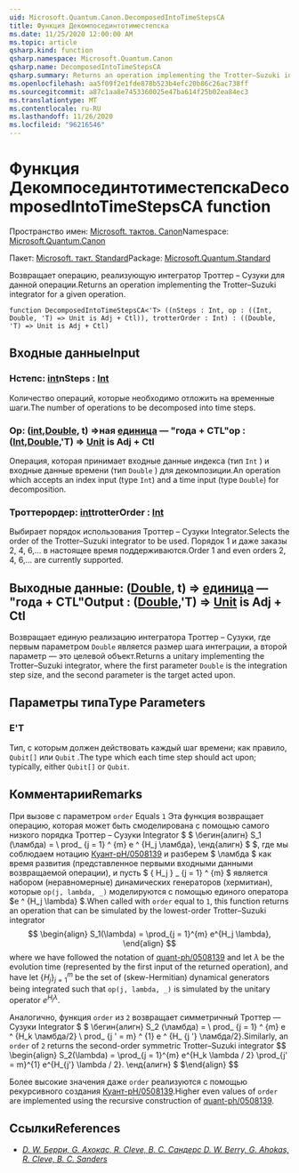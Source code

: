 ```yaml
---
uid: Microsoft.Quantum.Canon.DecomposedIntoTimeStepsCA
title: Функция Декомпосединтотиместепска
ms.date: 11/25/2020 12:00:00 AM
ms.topic: article
qsharp.kind: function
qsharp.namespace: Microsoft.Quantum.Canon
qsharp.name: DecomposedIntoTimeStepsCA
qsharp.summary: Returns an operation implementing the Trotter–Suzuki integrator for a given operation.
ms.openlocfilehash: aa5f09f2e1fde878b523b4efc20b86c26ac738ff
ms.sourcegitcommit: a87c1aa8e7453360025e47ba614f25b02ea84ec3
ms.translationtype: MT
ms.contentlocale: ru-RU
ms.lasthandoff: 11/26/2020
ms.locfileid: "96216546"
---
```

# <a name="decomposedintotimestepsca-function"></a><span data-ttu-id="9786d-102">Функция Декомпосединтотиместепска</span><span class="sxs-lookup"><span data-stu-id="9786d-102">DecomposedIntoTimeStepsCA function</span></span>

<span data-ttu-id="9786d-103">Пространство имен: [Microsoft. тактов. Canon](xref:Microsoft.Quantum.Canon)</span><span class="sxs-lookup"><span data-stu-id="9786d-103">Namespace: [Microsoft.Quantum.Canon](xref:Microsoft.Quantum.Canon)</span></span>

<span data-ttu-id="9786d-104">Пакет: [Microsoft. такт. Standard](https://nuget.org/packages/Microsoft.Quantum.Standard)</span><span class="sxs-lookup"><span data-stu-id="9786d-104">Package: [Microsoft.Quantum.Standard](https://nuget.org/packages/Microsoft.Quantum.Standard)</span></span>


<span data-ttu-id="9786d-105">Возвращает операцию, реализующую интегратор Троттер – Сузуки для данной операции.</span><span class="sxs-lookup"><span data-stu-id="9786d-105">Returns an operation implementing the Trotter–Suzuki integrator for a given operation.</span></span>

```qsharp
function DecomposedIntoTimeStepsCA<'T> ((nSteps : Int, op : ((Int, Double, 'T) => Unit is Adj + Ctl)), trotterOrder : Int) : ((Double, 'T) => Unit is Adj + Ctl)
```


## <a name="input"></a><span data-ttu-id="9786d-106">Входные данные</span><span class="sxs-lookup"><span data-stu-id="9786d-106">Input</span></span>

### <a name="nsteps--int"></a><span data-ttu-id="9786d-107">Нстепс: [int](xref:microsoft.quantum.lang-ref.int)</span><span class="sxs-lookup"><span data-stu-id="9786d-107">nSteps : [Int](xref:microsoft.quantum.lang-ref.int)</span></span>

<span data-ttu-id="9786d-108">Количество операций, которые необходимо отложить на временные шаги.</span><span class="sxs-lookup"><span data-stu-id="9786d-108">The number of operations to be decomposed into time steps.</span></span>


### <a name="op--intdoublet--unit--is-adj--ctl"></a><span data-ttu-id="9786d-109">Op: ([int](xref:microsoft.quantum.lang-ref.int),[Double](xref:microsoft.quantum.lang-ref.double), t) =>ная [единица](xref:microsoft.quantum.lang-ref.unit)  — "года + CTL"</span><span class="sxs-lookup"><span data-stu-id="9786d-109">op : ([Int](xref:microsoft.quantum.lang-ref.int),[Double](xref:microsoft.quantum.lang-ref.double),'T) => [Unit](xref:microsoft.quantum.lang-ref.unit)  is Adj + Ctl</span></span>

<span data-ttu-id="9786d-110">Операция, которая принимает входные данные индекса (тип `Int` ) и входные данные времени (тип `Double` ) для декомпозиции.</span><span class="sxs-lookup"><span data-stu-id="9786d-110">An operation which accepts an index input (type `Int`) and a time input (type `Double`) for decomposition.</span></span>


### <a name="trotterorder--int"></a><span data-ttu-id="9786d-111">Троттерордер: [int](xref:microsoft.quantum.lang-ref.int)</span><span class="sxs-lookup"><span data-stu-id="9786d-111">trotterOrder : [Int](xref:microsoft.quantum.lang-ref.int)</span></span>

<span data-ttu-id="9786d-112">Выбирает порядок использования Троттер – Сузуки Integrator.</span><span class="sxs-lookup"><span data-stu-id="9786d-112">Selects the order of the Trotter–Suzuki integrator to be used.</span></span>
<span data-ttu-id="9786d-113">Порядок 1 и даже заказы 2, 4, 6,... в настоящее время поддерживаются.</span><span class="sxs-lookup"><span data-stu-id="9786d-113">Order 1 and even orders 2, 4, 6,... are currently supported.</span></span>



## <a name="output--doublet--unit--is-adj--ctl"></a><span data-ttu-id="9786d-114">Выходные данные: ([Double](xref:microsoft.quantum.lang-ref.double), t) => [единица](xref:microsoft.quantum.lang-ref.unit)  — "года + CTL"</span><span class="sxs-lookup"><span data-stu-id="9786d-114">Output : ([Double](xref:microsoft.quantum.lang-ref.double),'T) => [Unit](xref:microsoft.quantum.lang-ref.unit)  is Adj + Ctl</span></span>

<span data-ttu-id="9786d-115">Возвращает единую реализацию интегратора Троттер – Сузуки, где первым параметром `Double` является размер шага интеграции, а второй параметр — это целевой объект.</span><span class="sxs-lookup"><span data-stu-id="9786d-115">Returns a unitary implementing the Trotter–Suzuki integrator, where the first parameter `Double` is the integration step size, and the second parameter is the target acted upon.</span></span>

## <a name="type-parameters"></a><span data-ttu-id="9786d-116">Параметры типа</span><span class="sxs-lookup"><span data-stu-id="9786d-116">Type Parameters</span></span>

### <a name="t"></a><span data-ttu-id="9786d-117">Е</span><span class="sxs-lookup"><span data-stu-id="9786d-117">'T</span></span>

<span data-ttu-id="9786d-118">Тип, с которым должен действовать каждый шаг времени; как правило, `Qubit[]` или `Qubit` .</span><span class="sxs-lookup"><span data-stu-id="9786d-118">The type which each time step should act upon; typically, either `Qubit[]` or `Qubit`.</span></span>

## <a name="remarks"></a><span data-ttu-id="9786d-119">Комментарии</span><span class="sxs-lookup"><span data-stu-id="9786d-119">Remarks</span></span>

<span data-ttu-id="9786d-120">При вызове с параметром `order` Equals `1` Эта функция возвращает операцию, которая может быть смоделирована с помощью самого низкого порядка Троттер – Сузуки Integrator $ $ \бегин{алигн} S_1 (\ламбда) = \ prod_ {j = 1} ^ {m} e ^ {H_j \ламбда}, \енд{алигн} $ $, где мы соблюдаем нотацию [Куант-pH/0508139](https://arxiv.org/abs/quant-ph/0508139) и разберем $ \ламбда $ как время развития (представленное первыми входными данными возвращаемой операции), и пусть $ \{ H_j \} _ {j = 1} ^ {m} $ является набором (неравномерные) динамических генераторов (хермитиан), которые `op(j, lambda, _)` моделируются с помощью единого оператора $e ^ {H_j \lambda} $.</span><span class="sxs-lookup"><span data-stu-id="9786d-120">When called with `order` equal to `1`, this function returns an operation that can be simulated by the lowest-order Trotter–Suzuki integrator $$ \begin{align} S_1(\lambda) = \prod_{j = 1}^{m} e^{H_j \lambda}, \end{align} $$ where we have followed the notation of [quant-ph/0508139](https://arxiv.org/abs/quant-ph/0508139) and let $\lambda$ be the evolution time (represented by the first input of the returned operation), and have let $\{H_j\}_{j = 1}^{m}$ be the set of (skew-Hermitian) dynamical generators being integrated such that `op(j, lambda, _)` is simulated by the unitary operator $e^{H_j \lambda}$.</span></span>

<span data-ttu-id="9786d-121">Аналогично, функция `order` из `2` возвращает симметричный Троттер — Сузуки Integrator $ $ \бегин{алигн} S_2 (\ламбда) = \ prod_ {j = 1} ^ {m} e ^ {H_k \ламбда/2} \ prod_ {j ' = m} ^ {1} e ^ {H_ {j '} \ламбда/2}.</span><span class="sxs-lookup"><span data-stu-id="9786d-121">Similarly, an `order` of `2` returns the second-order symmetric Trotter–Suzuki integrator $$ \begin{align} S_2(\lambda) = \prod_{j = 1}^{m} e^{H_k \lambda / 2} \prod_{j' = m}^{1} e^{H_{j'} \lambda / 2}.</span></span>
<span data-ttu-id="9786d-122">\енд{алигн} $ $</span><span class="sxs-lookup"><span data-stu-id="9786d-122">\end{align} $$</span></span>

<span data-ttu-id="9786d-123">Более высокие значения даже `order` реализуются с помощью рекурсивного создания [Куант-pH/0508139](https://arxiv.org/abs/quant-ph/0508139).</span><span class="sxs-lookup"><span data-stu-id="9786d-123">Higher even values of `order` are implemented using the recursive construction of [quant-ph/0508139](https://arxiv.org/abs/quant-ph/0508139).</span></span>

## <a name="references"></a><span data-ttu-id="9786d-124">Ссылки</span><span class="sxs-lookup"><span data-stu-id="9786d-124">References</span></span>

- [<span data-ttu-id="9786d-125">*D. W. Берри, G. Ахокас, R. Cleve, B. C. Сандерс*</span><span class="sxs-lookup"><span data-stu-id="9786d-125"> *D. W. Berry, G. Ahokas, R. Cleve, B. C. Sanders* </span></span>](https://arxiv.org/abs/quant-ph/0508139)